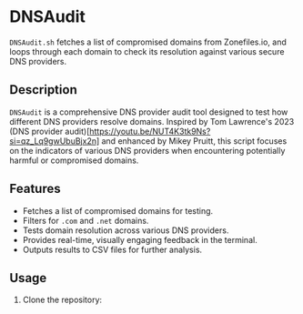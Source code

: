 # DNSAudit
`DNSAudit.sh` fetches a list of compromised domains from Zonefiles.io, and loops through each domain to check its resolution against various secure DNS providers.

## Description

`DNSAudit` is a comprehensive DNS provider audit tool designed to test how different DNS providers resolve domains. Inspired by Tom Lawrence's 2023 (DNS provider audit)[https://youtu.be/NUT4K3tk9Ns?si=qz_Lq9gwUbuBjx2n] and enhanced by Mikey Pruitt, this script focuses on the indicators of various DNS providers when encountering potentially harmful or compromised domains.

## Features

- Fetches a list of compromised domains for testing.
- Filters for `.com` and `.net` domains.
- Tests domain resolution across various DNS providers.
- Provides real-time, visually engaging feedback in the terminal.
- Outputs results to CSV files for further analysis.

## Usage

1. Clone the repository:
